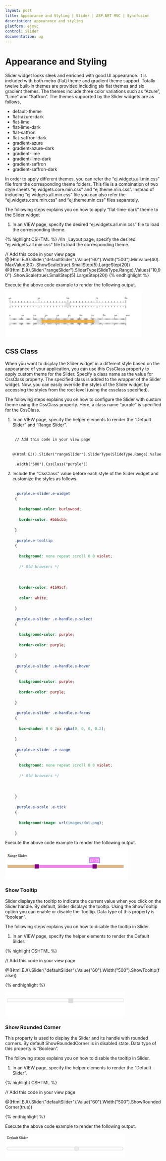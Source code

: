 ```yaml
---
layout: post
title: Appearance and Styling | Slider | ASP.NET MVC | Syncfusion
description: appearance and styling	
platform: ejmvc
control: Slider
documentation: ug
---
```


# Appearance and Styling	

Slider widget looks sleek and enriched with good UI appearance. It is included with both metro (flat) theme and gradient theme support. Totally twelve built-in themes are provided including six flat themes and six gradient themes. The themes include three color variations such as “Azure”, “Lime” and “Saffron”. The themes supported by the Slider widgets are as follows,

* default-theme
* flat-azure-dark
* flat-lime
* flat-lime-dark
* flat-saffron
* flat-saffron-dark
* gradient-azure
* gradient-azure-dark
* gradient-lime
* gradient-lime-dark
* gradient-saffron
* gradient-saffron-dark



In order to apply different themes, you can refer the “ej.widgets.all.min.css” file from the corresponding theme folders. This file is a combination of two style sheets “ej.widgets.core.min.css” and “ej.theme.min.css”. Instead of including “ej.widgets.all.min.css” file you can also refer the “ej.widgets.core.min.css” and “ej.theme.min.css” files separately. 

The following steps explains you on how to apply “flat-lime-dark” theme to the Slider widget

1. In an VIEW page, specify the desired “ej.widgets.all.min.css” file to load the corresponding theme.

{% highlight CSHTML %}
//In _Layout page, specify the desired
 “ej.widgets.all.min.css” file to load the corresponding theme.
 <head>
 <title>Slider</title>
 <!--Flat-saffron theme-->
 <link href="http://cdn.syncfusion.com/13.1.0.21/js/web/flat-saffron-dark/ej.web.all.min.css" rel="stylesheet" />
 <!--scripts-->        <script src="http://cdn.syncfusion.com/js/assets/external/jquery-1.10.2.min.js">
 </script>
 <script src="http://cdn.syncfusion.com/js/assets/external/jquery.globalize.min.js"> </script>
 <script src="http://cdn.syncfusion.com/js/assets/external/jquery.easing.1.3.min.js"> </script>
 <script src="http://cdn.syncfusion.com/13.1.0.21/js/web/ej.web.all.min.js"></script>
 </head></td><td>

// Add this code in your view page
    @(Html.EJ().Slider("defaultSlider").Value("60").Width("500").MinValue(40).MaxValue(80)    .ShowScale(true).SmallStep(5).LargeStep(20))
    @(Html.EJ().Slider("rangeSlider").SliderType(SlideType.Range).Values("10,90")    .ShowScale(true).SmallStep(5).LargeStep(20))
{% endhighlight %}



Execute the above code example to render the following output.

![](Appearance-and-Styling_images/Appearance-and-Styling_img1.png)



## CSS Class

When you want to display the Slider widget in a different style based on the appearance of your application, you can use this CssClass property to apply custom theme for the Slider. Specify a class name as the value for CssClass property. The specified class is added to the wrapper of the Slider widget. Now, you can easily override the styles of the Slider widget by accessing the styles from the root level (using the cssclass specified).

The following steps explains you on how to configure the Slider with custom theme using the CssClass property. Here, a class name “purple” is specified for the CssClass.

1. In an VIEW page, specify the helper elements to render the “Default Slider” and “Range Slider”.

   ~~~ cshtml

	// Add this code in your view page

	@(Html.EJ().Slider("rangeSlider").SliderType(SlideType.Range).Values("25,75")

	.Width("500").CssClass("purple"))

   ~~~
   

2. Include the “CssClass” value before each style of the Slider widget and customize the styles as follows.


   ~~~ css

	.purple.e-slider.e-widget 
	{

	  background-color: burlywood;

	  border-color: #bbbcbb;

	}

	.purple.e-tooltip 
	{

	  background: none repeat scroll 0 0 violet;

	  /* Old browsers */



	  border-color: #1b95cf;

	  color: white;

	}

	.purple.e-slider .e-handle.e-select 
	{

	  background-color: purple;

	  border-color: purple;

	}

	.purple.e-slider .e-handle.e-hover 
	{

	  background-color: purple;

	  border-color: purple;

	}

	.purple.e-slider .e-handle.e-focus 
	{

	  box-shadow: 0 0 2px rgba(0, 0, 0, 0.2);

	}

	.purple.e-slider .e-range 
	{

	  background: none repeat scroll 0 0 violet;

	  /* Old browsers */



	}

	.purple.e-scale .e-tick 
	{

	  background-image: url(images/dot.png);

	}
   ~~~
   

Execute the above code example to render the following output.

![](Appearance-and-Styling_images/Appearance-and-Styling_img2.png)



### Show Tooltip

Slider displays the tooltip to indicate the current value when you click on the Slider handle. By default, Slider displays the tooltip. Using the ShowTooltip option you can enable or disable the Tooltip. Data type of this property is “boolean”.

The following steps explains you on how to disable the tooltip in Slider.

1. In an VIEW page, specify the helper elements to render the Default Slider.

{% highlight CSHTML %}

// Add this code in your view page

@(Html.EJ().Slider("defaultSlider").Value("60").Width("500").ShowTooltip(false))

{% endhighlight %}

![](Appearance-and-Styling_images/Appearance-and-Styling_img3.png)





### Show Rounded Corner

This property is used to display the Slider and its handle with rounded corners. By default ShowRoundedCorner is in disabled state. Data type of this property is “Boolean”.

The following steps explains you on how to disable the tooltip in Slider.

1. In an VIEW page, specify the helper elements to render the “Default Slider”.

{% highlight CSHTML %}

// Add this code in your view page

@(Html.EJ().Slider("defaultSlider").Value("60").Width("500").ShowRoundedCorner(true))

{% endhighlight %}

Execute the above code example to render the following output.

![](Appearance-and-Styling_images/Appearance-and-Styling_img4.png)



